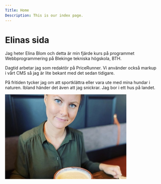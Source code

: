 ```yaml
---
Title: Home
Description: This is our index page.
---
```


Elinas sida
==========================

Jag heter Elina Blom och detta är min fjärde kurs på programmet Webbprogrammering på Blekinge tekniska högskola, BTH.

Dagtid arbetar jag som redaktör på PriceRunner. Vi använder också markup i vårt CMS så jag är lite bekant med det sedan tidigare.

På fritiden tycker jag om att sportklättra eller vara ute med mina hundar i naturen. Ibland händer det även att jag snickrar. Jag bor i ett hus på landet.

![Elina](assets/img/elina.jpg)